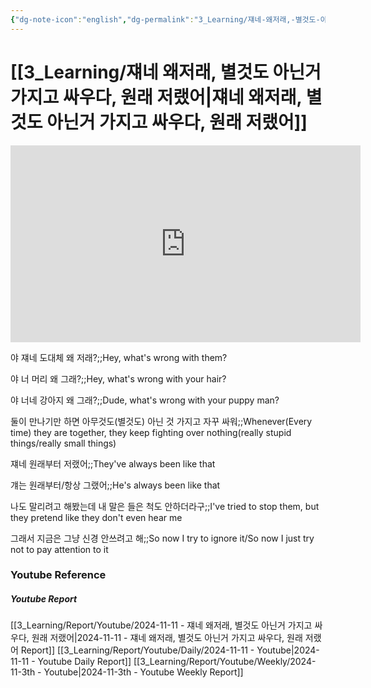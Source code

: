 ```yaml
---
{"dg-note-icon":"english","dg-permalink":"3_Learning/쟤네-왜저래,-별것도-아닌거-가지고-싸우다,-원래-저랬어","created-date":"2024-11-11 8:46:04 am","date":"2024-11-11","type":"youtube","tags":["youtube","english","flashcards"],"aliases":null,"youtuber":"빨모쌤","channelName":"라이브 아카데미","link":"https://www.youtube.com/watch?v=9FeaRZLirDQ","img":"https://img.youtube.com/vi/9FeaRZLirDQ/0.jpg","dg-publish":true,"permalink":"/3_Learning/쟤네-왜저래,-별것도-아닌거-가지고-싸우다,-원래-저랬어/","dgPassFrontmatter":true,"noteIcon":"english"}
---
```


# [[3_Learning/쟤네 왜저래, 별것도 아닌거 가지고 싸우다, 원래 저랬어\|쟤네 왜저래, 별것도 아닌거 가지고 싸우다, 원래 저랬어]]


<div class="container-root"><span></span></div><div><div class="container-root"><iframe width="560" height="315" src="https://www.youtube.com/embed/9FeaRZLirDQ" title="YouTube video player" frameborder="0" allow="accelerometer; autoplay; clipboard-write; encrypted-media; gyroscope; picture-in-picture; web-share" allowfullscreen=""></iframe></div></div>

야 쟤네 도대체 왜 저래?;;Hey, what's wrong with them?
<!--SR:!2025-02-04,55,310-->

야 너 머리 왜 그래?;;Hey, what's wrong with your hair?
<!--SR:!2025-02-15,66,310-->
야 너네 강아지 왜 그래?;;Dude, what's wrong with your puppy man?
<!--SR:!2025-02-13,65,310-->

둘이 만나기만 하면 아무것도(별것도) 아닌 것 가지고 자꾸 싸워;;Whenever(Every time) they are together, they keep fighting over nothing(really stupid things/really small things)
<!--SR:!2024-12-16,5,250-->
쟤네 원래부터 저랬어;;They've always been like that
<!--SR:!2024-12-05,15,290-->

걔는 원래부터/항상 그랬어;;He's always been like that
<!--SR:!2025-02-16,67,310-->

나도 말리려고 해봤는데 내 말은 들은 척도 안하더라구;;I've tried to stop them, but they pretend like they don't even hear me
<!--SR:!2025-02-01,29,290-->
그래서 지금은 그냥 신경 안쓰려고 해;;So now I try to ignore it/So now I just try not to pay attention to it
<!--SR:!2025-02-11,62,310-->










### Youtube Reference
##### Youtube Report
[[3_Learning/Report/Youtube/2024-11-11 - 쟤네 왜저래, 별것도 아닌거 가지고 싸우다, 원래 저랬어\|2024-11-11 - 쟤네 왜저래, 별것도 아닌거 가지고 싸우다, 원래 저랬어 Report]]
[[3_Learning/Report/Youtube/Daily/2024-11-11 - Youtube\|2024-11-11 - Youtube Daily Report]]
[[3_Learning/Report/Youtube/Weekly/2024-11-3th - Youtube\|2024-11-3th - Youtube Weekly Report]]

